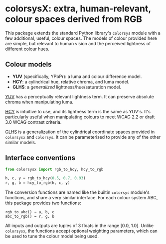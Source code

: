 # colorsysX: extra, human-relevant, colour spaces derived from RGB

This package extends the standard Python library's `colorsys` module
with a few additional, useful, colour spaces. The models of colour
provided here are simple, but relevant to human vision and the perceived
lightness of different colour hues.

## Colour models

* **YUV** (specifically, YPbPr): a luma and colour difference model.
* **HCY**: a cylindrical hue, relative chroma, and luma model.
* **GLHS**: a _generalized_ lightness/hue/saturation model.

[YUV][1] has a perceptually relevant lightness term. It can preserve
absolute chroma when manipulating luma.

[HCY][2] is intuitive to use, and its lightness term is the same as
YUV's. It's particularly useful when manipulating colours to meet WCAG
2.2 or draft 3.0 WCAG contrast criteria.

[GLHS][3] is a generalization of the cylindrical coordinate spaces
provided in `colorsysx` and `colorsys`. It can be parameterised to
provide any of the other similar models.

## Interface conventions

```python
from colorsysx import rgb_to_hcy, hcy_to_rgb

h, c, y = rgb_to_hcy(0.5, 0.7, 0.93)
r, g, b = hcy_to_rgb(h, c, y)
```

The conversion functions are named like the builtin `colorsys` module's
functions, and share a very similar interface. For each colour system
ABC, this package provides two functions:

    rgb_to_abc() → a, b, c
    abc_to_rgb() → r, g, b

All inputs and outputs are tuples of 3 floats in the range [0.0, 1.0].
Unlike `colorsysx`, the functions accept optional weighting parameters,
which can be used to tune the colour model being used.

[1]: https://en.wikipedia.org/wiki/YUV#Related_color_models
[2]: https://doi.org/10.1006/cgip.1993.1019
[3]: https://chilliant.com/rgb2hsv.html
